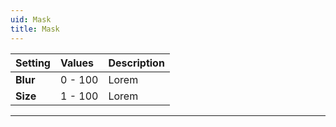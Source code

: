 ```yaml
---
uid: Mask
title: Mask
---
```



| Setting       | Values      | Description                                               |
| :------------ | :---------- | :-------------------------------------------------------- |
| **Blur**      | 0 - 100     | Lorem                                                     |
| **Size**      | 1 - 100     | Lorem                                                     |





***

<!--examples-->